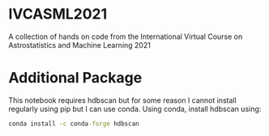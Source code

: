# IVCASML2021
A collection of hands on code from the International Virtual Course on Astrostatistics and Machine Learning 2021

# Additional Package
This notebook requires hdbscan but for some reason I cannot install regularly using pip but I can use conda. Using conda, install hdbscan using:
```cmd
conda install -c conda-forge hdbscan
```